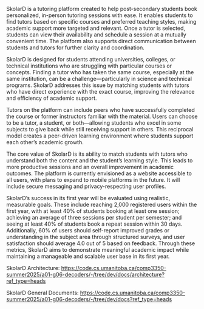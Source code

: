 SkolarD is a tutoring platform created to help post-secondary students book personalized, in-person tutoring sessions with ease. It enables students to find tutors based on specific courses and preferred teaching styles, making academic support more targeted and relevant. Once a tutor is selected, students can view their availability and schedule a session at a mutually convenient time. The platform also supports direct communication between students and tutors for further clarity and coordination.

SkolarD is designed for students attending universities, colleges, or technical institutions who are struggling with particular courses or concepts. Finding a tutor who has taken the same course, especially at the same institution, can be a challenge—particularly in science and technical programs. SkolarD addresses this issue by matching students with tutors who have direct experience with the exact course, improving the relevance and efficiency of academic support.

Tutors on the platform can include peers who have successfully completed the course or former instructors familiar with the material. Users can choose to be a tutor, a student, or both—allowing students who excel in some subjects to give back while still receiving support in others. This reciprocal model creates a peer-driven learning environment where students support each other’s academic growth.

The core value of SkolarD is its ability to match students with tutors who understand both the content and the student’s learning style. This leads to more productive sessions and an overall improvement in academic outcomes. The platform is currently envisioned as a website accessible to all users, with plans to expand to mobile platforms in the future. It will include secure messaging and privacy-respecting user profiles.

SkolarD’s success in its first year will be evaluated using realistic, measurable goals. These include reaching 2,000 registered users within the first year, with at least 40% of students booking at least one session; achieving an average of three sessions per student per semester; and seeing at least 40% of students book a repeat session within 30 days. Additionally, 60% of users should self-report improved grades or understanding in the subject area through structured surveys, and user satisfaction should average 4.0 out of 5 based on feedback. Through these metrics, SkolarD aims to demonstrate meaningful academic impact while maintaining a manageable and scalable user base in its first year.

SkolarD Architecture: https://code.cs.umanitoba.ca/comp3350-summer2025/a01-g06-decoders/-/tree/dev/docs/architecture?ref_type=heads

SkolarD General Documents: https://code.cs.umanitoba.ca/comp3350-summer2025/a01-g06-decoders/-/tree/dev/docs?ref_type=heads
